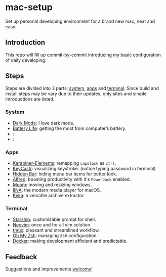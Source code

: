 
# mac-setup

Set up personal developing environment for a brand new mac, neat and easy.

## Introduction

This repo will fill up commit-by-commit introducing my basic configuration of
daily developing.

## Steps

Steps are divided into 3 parts: [system](#System), [apps](#Apps) and [terminal](#Terminal). Since build and install steps may be vary due to their updates, only sites and simple introductions are listed.

### System

 - [Dark Mode](https://support.apple.com/en-us/HT208976): I love dark mode.
 - [Battery Life](https://support.apple.com/en-us/HT204054): getting the most from computer’s battery.
 - []():
 - []():

### Apps

 - [Karabiner-Elements](https://karabiner-elements.pqrs.org): remapping `capslock` as `ctrl`.
 - [KeyCastr](https://github.com/keycastr/keycastr): visualizing keystroke. (notice typing password in terminal)
 - [Hidden Bar](https://github.com/dwarvesf/hidden): hiding menu bar items for better look.
 - [Alfred](https://www.alfredapp.com): boosting productivity with it's `Powerpack` enabled.
 - [Moom](https://manytricks.com/moom/): moving and resizing windows.
 - [IINA](https://iina.io): the modern media player for macOS.
 - [Keka](https://www.keka.io): a versatile archive extractor.

### Terminal

 - [Starship](https://github.com/starship/starship): customizable prompt for shell.
 - [Neovim](https://neovim.io): once and for all vim solution.
 - [tmux](https://github.com/tmux/tmux): pleasant and streamlined workflow.
 - [Oh My Zsh](https://github.com/ohmyzsh/ohmyzsh): managing zsh configuration.
 - [Docker](https://github.com/ohmyzsh/ohmyzsh): making development efficient and predictable.

## Feedback

Suggestions and improvements [welcome](https://github.com/kxdc/mac-setup/issues)!

